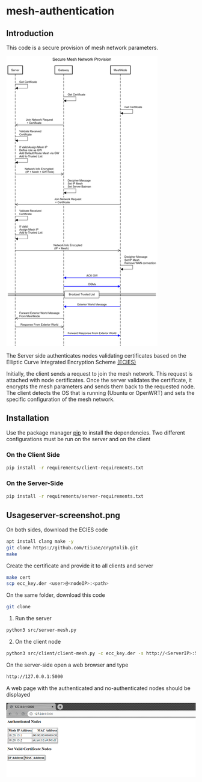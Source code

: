 # mesh-authentication

## Introduction
This code is a secure provision of mesh network parameters.

![alt text](images/Diagram.png?style=centerme)

The Server side authenticates nodes validating certificates based on the Elliptic Curve Integrated Encryption Scheme [(ECIES)](https://github.com/tiiuae/cryptolib)


Initially, the client sends a request to join the mesh network. This request is attached with node certificates.
Once the server validates the certificate, it encrypts the mesh parameters and sends them back to the requested node.
The client detects the OS that is running (Ubuntu or OpenWRT) and sets the specific configuration of the mesh network.

## Installation

Use the package manager [pip](https://pip.pypa.io/en/stable/) to install the dependencies.
Two different configurations must be run on the server and on the client

### On the Client Side
```bash
pip install -r requirements/client-requirements.txt
```

### On the Server-Side
```bash
pip install -r requirements/server-requirements.txt
```
## Usageserver-screenshot.png

On both sides, download the ECIES code
```bash
apt install clang make -y
git clone https://github.com/tiiuae/cryptolib.git
make
```
Create the certificate and provide it to all clients and server

```bash
make cert
scp ecc_key.der <user>@<nodeIP>:<path>
```
On the same folder, download this code
```bash
git clone
```
1) Run the server

```bash
python3 src/server-mesh.py
```
2) On the client node
```bash
python3 src/client/client-mesh.py -c ecc_key.der -s http://<ServerIP>:5000
```
On the server-side open a web browser and type
```bash
http://127.0.0.1:5000
```
A web page with the authenticated and no-authenticated nodes should be displayed

![alt text](images/server-screenshot.png?style=centerme)

